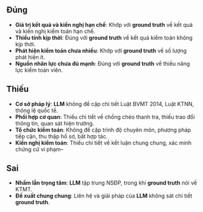 ## Đúng
- **Giá trị kết quả và kiến nghị hạn chế**: Khớp với **ground truth** về kết quả và kiến nghị kiểm toán hạn chế.
- **Thiếu tính kịp thời**: Đúng với **ground truth** về kết quả kiểm toán không kịp thời.
- **Phát hiện kiểm toán chưa nhiều**: Khớp với **ground truth** về số lượng phát hiện ít.
- **Nguồn nhân lực chưa đủ mạnh**: Đúng với **ground truth** về thiếu năng lực kiểm toán viên.

## Thiếu
- **Cơ sở pháp lý**: **LLM** không đề cập chi tiết Luật BVMT 2014, Luật KTNN, thông lệ quốc tế.
- **Phối hợp cơ quan**: Thiếu chi tiết về chồng chéo thanh tra, thiếu trao đổi thông tin, quan sát hiện trường.
- **Tổ chức kiểm toán**: Không đề cập trình độ chuyên môn, phương pháp tiếp cận, thu thập hồ sơ, bất hợp tác.
- **Kiến nghị kiểm toán**: Thiếu chi tiết về kết luận chung chung, xác minh chứng cứ vi phạm–

## Sai
- **Nhầm lẫn trọng tâm**: **LLM** tập trung NSĐP, trong khi **ground truth** nói về KTMT.
- **Đề xuất chung chung**: Liên hệ và giải pháp của **LLM** không sát chi tiết **ground truth**.